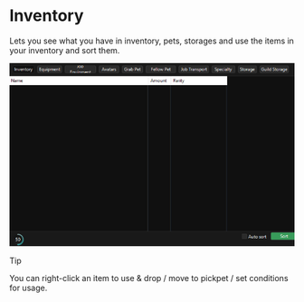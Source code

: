 # Inventory

Lets you see what you have in inventory, pets, storages and use the items in your inventory and sort them.

![Tab_Inventory](assets/11-Inventory.png)

> [!TIP]
> You can right-click an item to use & drop / move to pickpet / set conditions for usage.
